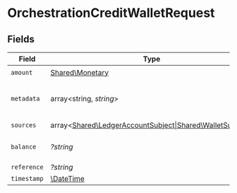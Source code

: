 # OrchestrationCreditWalletRequest


## Fields

| Field                                                                                     | Type                                                                                      | Required                                                                                  | Description                                                                               |
| ----------------------------------------------------------------------------------------- | ----------------------------------------------------------------------------------------- | ----------------------------------------------------------------------------------------- | ----------------------------------------------------------------------------------------- |
| `amount`                                                                                  | [Shared\Monetary](../../Models/Shared/Monetary.md)                                        | :heavy_check_mark:                                                                        | N/A                                                                                       |
| `metadata`                                                                                | array<string, *string*>                                                                   | :heavy_check_mark:                                                                        | Metadata associated with the wallet.                                                      |
| `sources`                                                                                 | array<[Shared\LedgerAccountSubject\|Shared\WalletSubject](../../Models/Shared/Subject.md)> | :heavy_check_mark:                                                                        | N/A                                                                                       |
| `balance`                                                                                 | *?string*                                                                                 | :heavy_minus_sign:                                                                        | The balance to credit                                                                     |
| `reference`                                                                               | *?string*                                                                                 | :heavy_minus_sign:                                                                        | N/A                                                                                       |
| `timestamp`                                                                               | [\DateTime](https://www.php.net/manual/en/class.datetime.php)                             | :heavy_minus_sign:                                                                        | N/A                                                                                       |
